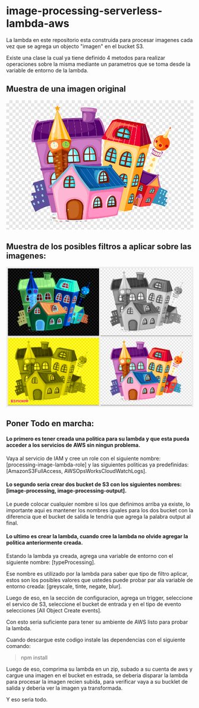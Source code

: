 # image-processing-serverless-lambda-aws

La lambda en este repositorio esta construida para procesar imagenes cada vez que se agrega un objecto "imagen" en el bucket S3.

Existe una clase la cual ya tiene definido 4 metodos para realizar operaciones sobre la misma mediante un parametros que se toma desde la variable de entorno de la lambda.

## Muestra de una imagen original
![](resource/apartments.png)

## Muestra de los posibles filtros a aplicar sobre las imagenes:

![](resource/photo-collage.png)


## Poner Todo en marcha:

#### Lo primero es tener creada una politica para su lambda y que esta pueda acceder a los servicios de AWS sin ningun problema.

Vaya al servicio de IAM y cree un role con el siguiente nombre: [processing-image-lambda-role] y las siguientes  politicas ya predefinidas: [AmazonS3FullAccess, AWSOpsWorksCloudWatchLogs].

#### Lo segundo seria crear dos bucket de S3 con los siguientes  nombres: [image-processing, image-processing-output].

Le puede colocar cualquier nombre si los que definimos arriba ya existe, lo importante aqui es mantener los nombres iguales para los dos bucket con la diferencia que el bucket de salida  le tendria que agrega la palabra output al final.

#### Lo ultimo es crear la lambda, cuando cree la lambda no olvide agregar la politica anteriormente creada.

Estando la lambda ya creada, agrega una variable de entorno con el siguiente nombre: [typeProcessing].

Ese nombre es utilizado por la lambda para saber que tipo de filtro aplicar, estos son los posibles valores que ustedes puede probar par ala variable de entorno creada: [greyscale, tinte, negate, blur].

Luego de eso, en la sección de configuracion, agrega un trigger, seleccione el servico de S3, seleccione el bucket de entrada y en el tipo de evento selecciones [All Object Create events].

Con esto seria suficiente para tener su ambiente de AWS listo para probar la lambda.

Cuando descargue este codigo instale las dependencias con el siguiente comando:

> npm install

Luego de eso, comprima su lambda en un zip, subado a su cuenta de aws y cargue una imagen en el bucket en estrada, se deberia disparar la lambda para procesar la imagen recien subida, para verificar vaya a su bucklet de salida y deberia ver la imagen ya transformada.

Y eso seria todo.





